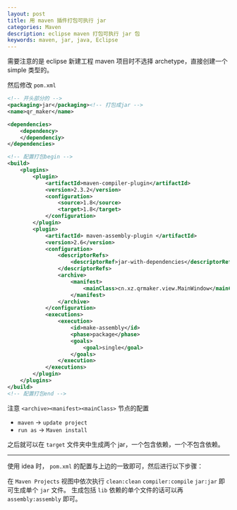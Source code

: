 ```yaml
---
layout: post
title: 用 maven 插件打包可执行 jar
categories: Maven
description: eclipse maven 打包可执行 jar 包
keywords: maven, jar, java, Eclipse
---
```


需要注意的是 eclipse 新建工程 maven 项目时不选择 archetype，直接创建一个 simple 类型的。

然后修改 `pom.xml`

```xml
<!-- 开头部分的 -->
<packaging>jar</packaging><!-- 打包成jar -->
<name>qr_maker</name>

<dependencies>
    <dependency>
    </dependenciy>
</dependencies>

<!-- 配置打包begin -->
<build>
    <plugins>
        <plugin>
            <artifactId>maven-compiler-plugin</artifactId>
            <version>2.3.2</version>
            <configuration>
                <source>1.8</source>
                <target>1.8</target>
            </configuration>
        </plugin>
        <plugin>
            <artifactId> maven-assembly-plugin </artifactId>
            <version>2.6</version>
            <configuration>
                <descriptorRefs>
                    <descriptorRef>jar-with-dependencies</descriptorRef>
                </descriptorRefs>
                <archive>
                    <manifest>
                        <mainClass>cn.xz.qrmaker.view.MainWindow</mainClass>
                    </manifest>
                </archive>
            </configuration>
            <executions>
                <execution>
                    <id>make-assembly</id>
                    <phase>package</phase>
                    <goals>
                        <goal>single</goal>
                    </goals>
                </execution>
            </executions>
        </plugin>
    </plugins>
</build>
<!-- 配置打包end -->
```

注意 `<archive><manifest><mainClass>` 节点的配置


- `maven` -> `update project`
- `run as` -> `Maven install`

之后就可以在 `target` 文件夹中生成两个 jar，一个包含依赖，一个不包含依赖。

------

使用 idea 时， `pom.xml` 的配置与上边的一致即可，然后进行以下步骤：

在 `Maven Projects` 视图中依次执行 `clean:clean` `compiler:compile` `jar:jar` 即可生成单个 `jar` 文件。
生成包括 `lib` 依赖的单个文件的话可以再 `assembly:assembly` 即可。
